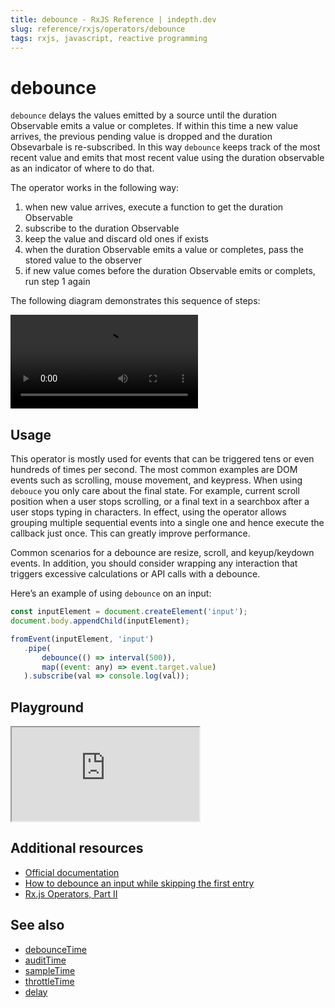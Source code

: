 ```yaml
---
title: debounce - RxJS Reference | indepth.dev
slug: reference/rxjs/operators/debounce
tags: rxjs, javascript, reactive programming  
---
```


# debounce

`debounce` delays the values emitted by a source until the duration Observable emits a value or completes. If within this time a new value arrives, the previous pending value is dropped and the duration Obsevarbale is re-subscribed. In this way `debounce` keeps track of the most recent value and emits that most recent value using the duration observable as an indicator of where to do that.

The operator works in the following way:
1. when new value arrives, execute a function to get the duration Observable
2. subscribe to the duration Observable
3. keep the value and discard old ones if exists
4. when the duration Observable emits a value or completes, pass the stored value to the observer
5. if new value comes before the duration Observable emits or complets, run step 1 again

The following diagram demonstrates this sequence of steps:

<video>
    <source src="https://images.indepth.dev/references/rxjs/operators/debounce.mp4" type="video/mp4">
</video>

## Usage

This operator is mostly used for events that can be triggered tens or even hundreds of times per second. The most common examples are DOM events such as scrolling, mouse movement, and keypress. When using `debouce` you only care about the final state. For example, current scroll position when a user stops scrolling, or a final text in a searchbox after a user stops typing in characters. In effect, using the operator allows grouping multiple sequential events into a single one and hence execute the callback just once. This can greatly improve performance.

Common scenarios for a debounce are resize, scroll, and keyup/keydown events. In addition, you should consider wrapping any interaction that triggers excessive calculations or API calls with a debounce.

Here’s an example of using `debounce` on an input:

```javascript
const inputElement = document.createElement('input');
document.body.appendChild(inputElement);

fromEvent(inputElement, 'input')
   .pipe(
       debounce(() => interval(500)),
       map((event: any) => event.target.value)
   ).subscribe(val => console.log(val));
```

## Playground

<iframe src="https://stackblitz.com/edit/indepth-rxjs-debounce?embed=1&file=index.ts"></iframe>

## Additional resources

- [Official documentation](https://rxjs-dev.firebaseapp.com/api/operators/debounce)
- [How to debounce an input while skipping the first entry](https://indepth.dev/posts/1444/how-to-debounce-an-input-while-skipping-the-first-entry)
- [Rx.js Operators, Part II](https://indepth.dev/posts/1445/rx-js-operators-part-ii)

## See also

- [debounceTime](https://indepth.dev/reference/rxjs/operators/debounce-time)
- [auditTime](https://indepth.dev/reference/rxjs/operators/audit-time)
- [sampleTime](https://indepth.dev/reference/rxjs/operators/sample-time)
- [throttleTime](https://indepth.dev/reference/rxjs/operators/throttle-time)
- [delay](https://indepth.dev/reference/rxjs/operators/delay)

